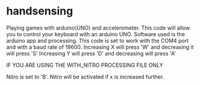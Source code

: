 # handsensing
Playing games with arduino(UNO) and accelerometer.
This code will allow you to control your keyboard with an arduino UNO.
Software used is the arduino app and processing.
This code is set to work with the COM4 port and with a baud rate of 19600.
Increasing X will press 'W' and decreasing it will press 'S'
Increasing Y will press 'D' and decreasing will press 'A'

IF YOU ARE USING THE WITH_NITRO PROCESSING FILE ONLY 

Nitro is set to 'B'. Nitro will be activated if x is increased further.
